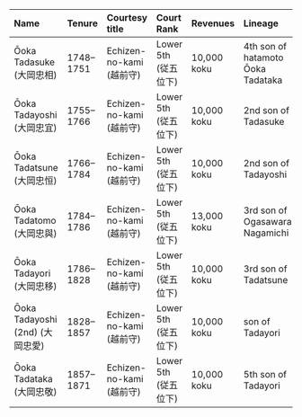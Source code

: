 | Name                            | Tenure    | Courtesy title           | Court Rank           | Revenues    | Lineage                           |
|:--------------------------------|:----------|:-------------------------|:---------------------|:------------|:----------------------------------|
| Ōoka Tadasuke (大岡忠相)        | 1748–1751 | Echizen-no-kami (越前守) | Lower 5th (従五位下) | 10,000 koku | 4th son of hatamoto Ōoka Tadataka |
| Ōoka Tadayoshi (大岡忠宜)       | 1755–1766 | Echizen-no-kami (越前守) | Lower 5th (従五位下) | 10,000 koku | 2nd son of Tadasuke               |
| Ōoka Tadatsune (大岡忠恒)       | 1766–1784 | Echizen-no-kami (越前守) | Lower 5th (従五位下) | 10,000 koku | 2nd son of Tadayoshi              |
| Ōoka Tadatomo (大岡忠與)        | 1784–1786 | Echizen-no-kami (越前守) | Lower 5th (従五位下) | 13,000 koku | 3rd son of Ogasawara Nagamichi    |
| Ōoka Tadayori (大岡忠移)        | 1786–1828 | Echizen-no-kami (越前守) | Lower 5th (従五位下) | 10,000 koku | 3rd son of Tadatsune              |
| Ōoka Tadayoshi (2nd) (大岡忠愛) | 1828–1857 | Echizen-no-kami (越前守) | Lower 5th (従五位下) | 10,000 koku | son of Tadayori                   |
| Ōoka Tadataka (大岡忠敬)        | 1857–1871 | Echizen-no-kami (越前守) | Lower 5th (従五位下) | 10,000 koku | 5th son of Tadayori               |